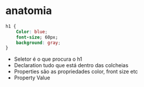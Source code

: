 # anatomia 
```CSS
h1 {
    Color: blue;
    font-size; 60px;
    background: gray;
}
````

* Seletor é o que procura o h1
* Declaration tudo que está dentro das colcheias 
* Properties são as propriedades color, front size etc
* Property Value 

